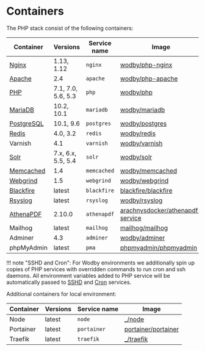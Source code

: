 # Containers 

The PHP stack consist of the following containers:

[Nginx]:  ../containers/nginx.md
[Apache]:  ../containers/apache.md
[AthenaPDF]:  ../containers/athenapdf.md
[PHP]:  ../containers/php.md
[SSHD]:  ../containers/ssh.md
[Cron]:  ../containers/cron.md
[MariaDB]:  ../containers/mariadb.md
[PostgreSQL]:  ../containers/postgres.md
[Redis]:  ../containers/redis.md
[Solr]:  ../containers/solr.md
[Memcached]:  ../containers/memcached.md
[OpenSMTPD]:  ../containers/opensmtpd.md
[Webgrind]:  ../containers/webgrind.md
[Blackfire]:  ../containers/blackfire.md
[Rsyslog]:  ../containers/rsyslog.md
[AthenaPDF]: ../containers/athenapdf.md

[wodby/php-nginx]: https://github.com/wodby/php-nginx
[wodby/php-apache]: https://github.com/wodby/php-apache
[wodby/php]: https://github.com/wodby/php
[wodby/mariadb]: https://github.com/wodby/mariadb
[wodby/postgres]: https://github.com/wodby/postgres
[wodby/redis]: https://github.com/wodby/redis
[wodby/varnish]: https://github.com/wodby/varnish
[wodby/solr]: https://github.com/wodby/solr
[wodby/memcached]: https://github.com/wodby/memcached
[wodby/webgrind]: https://hub.docker.com/r/wodby/webgrind
[blackfire/blackfire]: https://hub.docker.com/r/blackfire/blackfire
[wodby/rsyslog]: https://hub.docker.com/r/wodby/rsyslog
[arachnysdocker/athenapdf-service]: https://hub.docker.com/r/arachnysdocker/athenapdf-service
[mailhog/mailhog]: https://hub.docker.com/r/mailhog/mailhog
[wodby/adminer]: https://hub.docker.com/r/wodby/adminer
[phpmyadmin/phpmyadmin]: https://hub.docker.com/r/phpmyadmin/phpmyadmin
[portainer/portainer]: https://hub.docker.com/portainer/portainer
[_/node]: https://hub.docker.com/_/node
[_/traefik]: https://hub.docker.com/_/traefik

| Container    | Versions           | Service name | Image                              |
| ------------ | ------------------ | ------------ | ---------------------------------- |
| [Nginx]      | 1.13, 1.12         | `nginx`      | [wodby/php-nginx]                  |
| [Apache]     | 2.4                | `apache`     | [wodby/php-apache]                 |
| [PHP]        | 7.1, 7.0, 5.6, 5.3 | `php`        | [wodby/php]                        |
| [MariaDB]    | 10.2, 10.1         | `mariadb`    | [wodby/mariadb]                    |
| [PostgreSQL] | 10.1, 9.6          | `postgres`   | [wodby/postgres]                   |
| [Redis]      | 4.0, 3.2           | `redis`      | [wodby/redis]                      |
| Varnish      | 4.1                | `varnish`    | [wodby/varnish]                    |
| [Solr]       | 7.x, 6.x, 5.5, 5.4 | `solr`       | [wodby/solr]                       |
| [Memcached]  | 1.4                | `memcached`  | [wodby/memcached]                  |
| [Webgrind]   | 1.5                | `webgrind`   | [wodby/webgrind]                   |
| [Blackfire]  | latest             | `blackfire`  | [blackfire/blackfire]              |
| [Rsyslog]    | latest             | `rsyslog`    | [wodby/rsyslog]                    |
| [AthenaPDF]  | 2.10.0             | `athenapdf`  | [arachnysdocker/athenapdf-service] |
| Mailhog      | latest             | `mailhog`    | [mailhog/mailhog]                  |
| Adminer      | 4.3                | `adminer`    | [wodby/adminer]                    |
| phpMyAdmin   | latest             | `pma`        | [phpmyadmin/phpmyadmin]            |

!!! note "SSHD and Cron":
    For Wodby environments we additionally spin up copies of PHP services with overridden commands to run cron and ssh daemons. All environment variables added to PHP service will be automatically passed to [SSHD] and [Cron] services.

Additional containers for local environment:

| Container    | Versions           | Service name | Image                              |
| ------------ | ------------------ | ------------ | ---------------------------------- |
| Node         | latest             | `node`       | [_/node]                           |
| Portainer    | latest             | `portainer`  | [portainer/portainer]              |
| Traefik      | latest             | `traefik`    | [_/traefik]                        |
